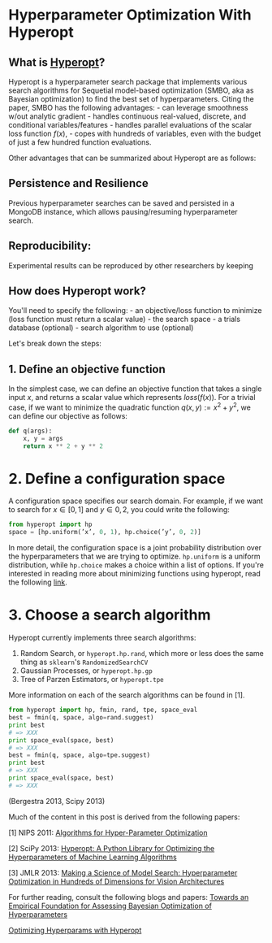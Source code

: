 # Hyperparameter Optimization With Hyperopt

## What is [Hyperopt](https://github.com/hyperopt/hyperopt)?

Hyperopt is a hyperparameter search package that implements various search algorithms for Sequetial model-based optimization (SMBO, aka as Bayesian optimization) to find the best set of hyperparameters.
Citing the paper, SMBO has the following advantages:
    - can leverage smoothness w/out analytic gradient
    - handles continuous real-valued, discrete, and conditional variables/features
    - handles parallel evaluations of the scalar loss function $f(x)$,
    - copes with hundreds of variables, even with the budget of just a few hundred function evaluations.

Other advantages that can be summarized about Hyperopt are as follows:

## Persistence and Resilience
Previous hyperparameter searches can be saved and persisted in a MongoDB instance, which allows pausing/resuming hyperparameter search.
## Reproducibility:
Experimental results can be reproduced by other researchers by keeping 

## How does Hyperopt work?
You'll need to specify the following:
    - an objective/loss function to minimize (loss function must return a scalar value)
    - the search space
    - a trials database (optional)
    - search algorithm to use (optional)

Let's break down the steps:

## 1. Define an objective function
In the simplest case, we can define an objective function that takes a single input $x$, and returns a scalar value which represents $loss(f(x))$.
For a trivial case, if we want to minimize the quadratic function $q(x,y):= x^2 + y^2$, we can define our objective as follows:

```Python
def q(args):
    x, y = args
    return x ** 2 + y ** 2
```

# 2. Define a configuration space
A configuration space specifies our search domain. For example, if we want to search for $x \in [0,1]$ and $y \in {0, 2}$, you could write the following:
```Python
from hyperopt import hp
space = [hp.uniform(’x’, 0, 1), hp.choice(’y’, 0, 2)]
```
In more detail, the configuration space is a joint probability distribution over the hyperparameters that we are trying to optimize. `hp.uniform` is a uniform distribution, while `hp.choice` makes a choice within a list of options. If you're interested in reading more about minimizing functions using hyperopt, read the following [link](https://github.com/hyperopt/hyperopt/wiki/FMin).

# 3. Choose a search algorithm

Hyperopt currently implements three search algorithms:
1. Random Search, or `hyperopt.hp.rand`, which more or less does the same thing as `sklearn`'s `RandomizedSearchCV`
2. Gaussian Processes, or `hyperopt.hp.gp`
3. Tree of Parzen Estimators, or `hyperopt.tpe`

More information on each of the search algorithms can be found in [1].

```Python
from hyperopt import hp, fmin, rand, tpe, space_eval
best = fmin(q, space, algo=rand.suggest)
print best
# => XXX
print space_eval(space, best)
# => XXX
best = fmin(q, space, algo=tpe.suggest)
print best
# => XXX
print space_eval(space, best)
# => XXX
```
(Bergestra 2013, Scipy 2013)

Much of the content in this post is derived from the following papers:

[1] NIPS 2011: [Algorithms for Hyper-Parameter Optimization](https://papers.nips.cc/paper/4443-algorithms-for-hyper-parameter-optimization.pdf)

[2] SciPy 2013: [Hyperopt: A Python Library for Optimizing the
Hyperparameters of Machine Learning Algorithms](https://conference.scipy.org/proceedings/scipy2013/pdfs/bergstra_hyperopt.pdf)

[3] JMLR 2013: [Making a Science of Model Search: Hyperparameter Optimization
in Hundreds of Dimensions for Vision Architectures](http://jmlr.org/proceedings/papers/v28/bergstra13.pdf)

For further reading, consult the following blogs and papers:
[Towards an Empirical Foundation for
Assessing Bayesian Optimization of Hyperparameters](http://www.cs.ubc.ca/~hutter/papers/13-BayesOpt_EmpiricalFoundation.pdf)

[Optimizing Hyperparams with Hyperopt](http://fastml.com/optimizing-hyperparams-with-hyperopt/)

